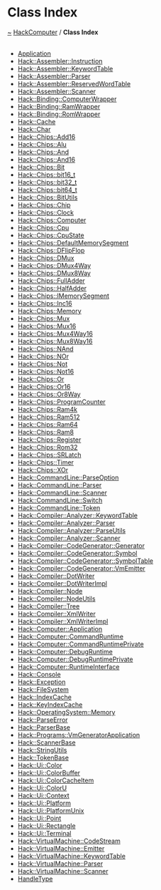 <a id="class-index"></a>
<h1>Class Index</h1>
<a href="https://github.com/CharlesCarley/HackComputer#~">~</a>
<a href="index.md#index">HackComputer</a>
<span class="inline-text">/</span>
<span class="bold-text"><b>Class Index</b></span>
<br/>
<br/>
<ul>
<li><a href="a00933.md#application">Application</a>
</li>
<li><a href="a00929.md#instruction">Hack::Assembler::Instruction</a>
</li>
<li><a href="a00941.md#keywordtable">Hack::Assembler::KeywordTable</a>
</li>
<li><a href="a00937.md#parser">Hack::Assembler::Parser</a>
</li>
<li><a href="a00945.md#reservedwordtable">Hack::Assembler::ReservedWordTable</a>
</li>
<li><a href="a00949.md#scanner">Hack::Assembler::Scanner</a>
</li>
<li><a href="a00965.md#computerwrapper">Hack::Binding::ComputerWrapper</a>
</li>
<li><a href="a00961.md#ramwrapper">Hack::Binding::RamWrapper</a>
</li>
<li><a href="a00957.md#romwrapper">Hack::Binding::RomWrapper</a>
</li>
<li><a href="a01281.md#cache">Hack::Cache</a>
</li>
<li><a href="a01241.md#char">Hack::Char</a>
</li>
<li><a href="a00969.md#add16">Hack::Chips::Add16</a>
</li>
<li><a href="a00973.md#alu">Hack::Chips::Alu</a>
</li>
<li><a href="a00977.md#and">Hack::Chips::And</a>
</li>
<li><a href="a00981.md#and16">Hack::Chips::And16</a>
</li>
<li><a href="a00985.md#bit">Hack::Chips::Bit</a>
</li>
<li><a href="a00989.md#bit16_t">Hack::Chips::bit16_t</a>
</li>
<li><a href="a00993.md#bit32_t">Hack::Chips::bit32_t</a>
</li>
<li><a href="a00997.md#bit64_t">Hack::Chips::bit64_t</a>
</li>
<li><a href="a01001.md#bitutils">Hack::Chips::BitUtils</a>
</li>
<li><a href="a01005.md#chip">Hack::Chips::Chip</a>
</li>
<li><a href="a01009.md#clock">Hack::Chips::Clock</a>
</li>
<li><a href="a01017.md#computer">Hack::Chips::Computer</a>
</li>
<li><a href="a01021.md#cpu">Hack::Chips::Cpu</a>
</li>
<li><a href="a01013.md#cpustate">Hack::Chips::CpuState</a>
</li>
<li><a href="a01025.md#defaultmemorysegment">Hack::Chips::DefaultMemorySegment</a>
</li>
<li><a href="a01029.md#dflipflop">Hack::Chips::DFlipFlop</a>
</li>
<li><a href="a01033.md#dmux">Hack::Chips::DMux</a>
</li>
<li><a href="a01037.md#dmux4way">Hack::Chips::DMux4Way</a>
</li>
<li><a href="a01041.md#dmux8way">Hack::Chips::DMux8Way</a>
</li>
<li><a href="a01045.md#fulladder">Hack::Chips::FullAdder</a>
</li>
<li><a href="a01049.md#halfadder">Hack::Chips::HalfAdder</a>
</li>
<li><a href="a01053.md#imemorysegment">Hack::Chips::IMemorySegment</a>
</li>
<li><a href="a01057.md#inc16">Hack::Chips::Inc16</a>
</li>
<li><a href="a01061.md#memory">Hack::Chips::Memory</a>
</li>
<li><a href="a01065.md#mux">Hack::Chips::Mux</a>
</li>
<li><a href="a01069.md#mux16">Hack::Chips::Mux16</a>
</li>
<li><a href="a01073.md#mux4way16">Hack::Chips::Mux4Way16</a>
</li>
<li><a href="a01077.md#mux8way16">Hack::Chips::Mux8Way16</a>
</li>
<li><a href="a01081.md#nand">Hack::Chips::NAnd</a>
</li>
<li><a href="a01085.md#nor">Hack::Chips::NOr</a>
</li>
<li><a href="a01089.md#not">Hack::Chips::Not</a>
</li>
<li><a href="a01093.md#not16">Hack::Chips::Not16</a>
</li>
<li><a href="a01097.md#or">Hack::Chips::Or</a>
</li>
<li><a href="a01101.md#or16">Hack::Chips::Or16</a>
</li>
<li><a href="a01105.md#or8way">Hack::Chips::Or8Way</a>
</li>
<li><a href="a01109.md#programcounter">Hack::Chips::ProgramCounter</a>
</li>
<li><a href="a01113.md#ram4k">Hack::Chips::Ram4k</a>
</li>
<li><a href="a01117.md#ram512">Hack::Chips::Ram512</a>
</li>
<li><a href="a01121.md#ram64">Hack::Chips::Ram64</a>
</li>
<li><a href="a01125.md#ram8">Hack::Chips::Ram8</a>
</li>
<li><a href="a01129.md#register">Hack::Chips::Register</a>
</li>
<li><a href="a01133.md#rom32">Hack::Chips::Rom32</a>
</li>
<li><a href="a01137.md#srlatch">Hack::Chips::SRLatch</a>
</li>
<li><a href="a01141.md#timer">Hack::Chips::Timer</a>
</li>
<li><a href="a01145.md#xor">Hack::Chips::XOr</a>
</li>
<li><a href="a01249.md#parseoption">Hack::CommandLine::ParseOption</a>
</li>
<li><a href="a01253.md#parser">Hack::CommandLine::Parser</a>
</li>
<li><a href="a01257.md#scanner">Hack::CommandLine::Scanner</a>
</li>
<li><a href="a01245.md#switch">Hack::CommandLine::Switch</a>
</li>
<li><a href="a01261.md#token">Hack::CommandLine::Token</a>
</li>
<li><a href="a01157.md#keywordtable">Hack::Compiler::Analyzer::KeywordTable</a>
</li>
<li><a href="a01149.md#parser">Hack::Compiler::Analyzer::Parser</a>
</li>
<li><a href="a01153.md#parseutils">Hack::Compiler::Analyzer::ParseUtils</a>
</li>
<li><a href="a01161.md#scanner">Hack::Compiler::Analyzer::Scanner</a>
</li>
<li><a href="a01193.md#generator">Hack::Compiler::CodeGenerator::Generator</a>
</li>
<li><a href="a01201.md#symbol">Hack::Compiler::CodeGenerator::Symbol</a>
</li>
<li><a href="a01205.md#symboltable">Hack::Compiler::CodeGenerator::SymbolTable</a>
</li>
<li><a href="a01209.md#vmemitter">Hack::Compiler::CodeGenerator::VmEmitter</a>
</li>
<li><a href="a01169.md#dotwriter">Hack::Compiler::DotWriter</a>
</li>
<li><a href="a01165.md#dotwriterimpl">Hack::Compiler::DotWriterImpl</a>
</li>
<li><a href="a01173.md#node">Hack::Compiler::Node</a>
</li>
<li><a href="a01177.md#nodeutils">Hack::Compiler::NodeUtils</a>
</li>
<li><a href="a01181.md#tree">Hack::Compiler::Tree</a>
</li>
<li><a href="a01189.md#xmlwriter">Hack::Compiler::XmlWriter</a>
</li>
<li><a href="a01185.md#xmlwriterimpl">Hack::Compiler::XmlWriterImpl</a>
</li>
<li><a href="a01213.md#application">Hack::Computer::Application</a>
</li>
<li><a href="a01221.md#commandruntime">Hack::Computer::CommandRuntime</a>
</li>
<li><a href="a01217.md#commandruntimeprivate">Hack::Computer::CommandRuntimePrivate</a>
</li>
<li><a href="a01229.md#debugruntime">Hack::Computer::DebugRuntime</a>
</li>
<li><a href="a01225.md#debugruntimeprivate">Hack::Computer::DebugRuntimePrivate</a>
</li>
<li><a href="a01233.md#runtimeinterface">Hack::Computer::RuntimeInterface</a>
</li>
<li><a href="a01265.md#console">Hack::Console</a>
</li>
<li><a href="a01269.md#exception">Hack::Exception</a>
</li>
<li><a href="a01273.md#filesystem">Hack::FileSystem</a>
</li>
<li><a href="a01277.md#indexcache">Hack::IndexCache</a>
</li>
<li><a href="a01285.md#keyindexcache">Hack::KeyIndexCache</a>
</li>
<li><a href="a01237.md#memory">Hack::OperatingSystem::Memory</a>
</li>
<li><a href="a01289.md#parseerror">Hack::ParseError</a>
</li>
<li><a href="a01293.md#parserbase">Hack::ParserBase</a>
</li>
<li><a href="a01197.md#vmgeneratorapplication">Hack::Programs::VmGeneratorApplication</a>
</li>
<li><a href="a01297.md#scannerbase">Hack::ScannerBase</a>
</li>
<li><a href="a01305.md#stringutils">Hack::StringUtils</a>
</li>
<li><a href="a01301.md#tokenbase">Hack::TokenBase</a>
</li>
<li><a href="a01333.md#color">Hack::Ui::Color</a>
</li>
<li><a href="a01329.md#colorbuffer">Hack::Ui::ColorBuffer</a>
</li>
<li><a href="a01309.md#colorcacheitem">Hack::Ui::ColorCacheItem</a>
</li>
<li><a href="a01325.md#coloru">Hack::Ui::ColorU</a>
</li>
<li><a href="a01313.md#context">Hack::Ui::Context</a>
</li>
<li><a href="a01337.md#platform">Hack::Ui::Platform</a>
</li>
<li><a href="a01345.md#platformunix">Hack::Ui::PlatformUnix</a>
</li>
<li><a href="a01317.md#point">Hack::Ui::Point</a>
</li>
<li><a href="a01321.md#rectangle">Hack::Ui::Rectangle</a>
</li>
<li><a href="a01341.md#terminal">Hack::Ui::Terminal</a>
</li>
<li><a href="a01349.md#codestream">Hack::VirtualMachine::CodeStream</a>
</li>
<li><a href="a01353.md#emitter">Hack::VirtualMachine::Emitter</a>
</li>
<li><a href="a01361.md#keywordtable">Hack::VirtualMachine::KeywordTable</a>
</li>
<li><a href="a01357.md#parser">Hack::VirtualMachine::Parser</a>
</li>
<li><a href="a01365.md#scanner">Hack::VirtualMachine::Scanner</a>
</li>
<li><a href="a00953.md#handletype">HandleType</a>
</li>
</ul>
</div>
</div>
</body>
</html>
